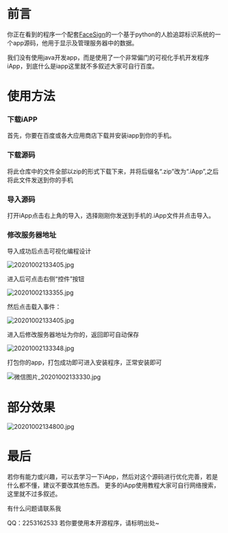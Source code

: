 # 前言

你正在看到的程序一个配套[FaceSign][1]的一个基于python的人脸追踪标识系统的一个app源码，他用于显示及管理服务器中的数据。

我们没有使用java开发app，而是使用了一个非常偏门的可视化手机开发程序iApp，到底什么是iapp这里就不多叙述大家可自行百度。

# 使用方法

### 下载iAPP
首先，你要在百度或各大应用商店下载并安装iapp到你的手机。

### 下载源码

将此仓库中的文件全部以zip的形式下载下来，并将后缀名“.zip”改为“.iApp”,之后将此文件发送到你的手机

### 导入源码

打开iApp点击右上角的导入，选择刚刚你发送到手机的.iApp文件并点击导入。

### 修改服务器地址

导入成功后点击可视化编程设计

![20201002133405.jpg][2]

进入后可点击右侧“控件”按钮

![20201002133355.jpg][3]

然后点击载入事件：

![20201002133405.jpg][4]

进入后修改服务器地址为你的，返回即可自动保存

![20201002133348.jpg][5]


打包你的app，打包成功即可进入安装程序，正常安装即可

![微信图片_20201002133330.jpg][6]

# 部分效果
![20201002134800.jpg][7]

# 最后
若你有能力或兴趣，可以去学习一下iApp，然后对这个源码进行优化完善，若是什么都不懂，建议不要改其他东西。
更多的iApp使用教程大家可自行网络搜索，这里就不过多叙述。

有什么问题请联系我

QQ：2253162533
若你要使用本开源程序，请标明出处~


  [1]: https://github.com/Xiao-A1/FaceSign
  [2]: https://cdn.jsdelivr.net/gh/Xiao-A1/fasv/usr/uploads/2020/10/2099534770.jpg
  [3]: https://cdn.jsdelivr.net/gh/Xiao-A1/fasv/usr/uploads/2020/10/1748416036.jpg
  [4]: https://cdn.jsdelivr.net/gh/Xiao-A1/fasv/usr/uploads/2020/10/3660073404.jpg
  [5]: https://cdn.jsdelivr.net/gh/Xiao-A1/fasv/usr/uploads/2020/10/2041343928.jpg
  [6]: https://cdn.jsdelivr.net/gh/Xiao-A1/fasv/usr/uploads/2020/10/2121827184.jpg
  [7]: https://cdn.jsdelivr.net/gh/Xiao-A1/fasv/usr/uploads/2020/10/3935711987.jpg
